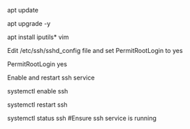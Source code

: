 apt update

apt upgrade -y

apt install iputils* vim

Edit /etc/ssh/sshd_config file and set PermitRootLogin to yes

PermitRootLogin yes

Enable and restart ssh service

systemctl enable ssh

systemctl restart ssh

systemctl status ssh #Ensure ssh service is running

